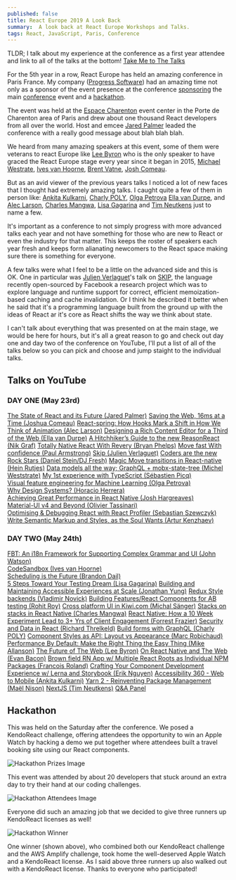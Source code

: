 ```yaml
---
published: false
title: React Europe 2019 A Look Back
summary:  A look back at React Europe Workshops and Talks.
tags: React, JavaScript, Paris, Conference
---
```


TLDR; I talk about my experience at the conference as a first year attendee and link to all of the talks at the bottom! [Take Me to The Talks](#Talks-on-YouTube)

For the 5th year in a row, React Europe has held an amazing conference in Paris France. My company ([Progress Software](https://www.progress.com/)) had an amazing time not only as a sponsor of the event presence at the conference [sponsoring](https://www.react-europe.org/#progress) the main [conference](#conference) event and a [hackathon](#hackathon).

The event was held at the [Espace Charenton](http://www.espacecharenton.com/index.php?lang=en) event center in the Porte de Charenton area of Paris and drew about one thousand React developers from all over the world. Host and emcee [Jared Palmer](https://twitter.com/jardpalmer) leaded the conference with a really good message about blah blah blah.


We heard from many amazing speakers at this event, some of them were veterans to react Europe like [Lee Byron](https://twitter.com/leeb) who is the only speaker to have graced the React Europe stage every year since it began in 2015, [Michael Westrate](https://twitter.com/mweststrate), [Ives van Hoorne](https://twitter.com/compuives), [Brent Vatne](https://twitter.com/notbrent), [Josh Comeau](https://twitter.com/joshwcomeau).

But as an avid viewer of the previous years talks I noticed a lot of new faces that I thought had extremely amazing talks. I caught quite a few of them in person like: [Ankita Kulkarni](https://twitter.com/kulkarniankita9), [Charly POLY](https://twitter.com/whereischarly), [Olga Petrova](https://twitter.com/tyoushe) [Ella van Durpe](https://twitter.com/ellatrx), and [Alec Larson](https://twitter.com/alecdotbiz), [Charles Mangwa](https://twitter.com/Charles_Mangwa), [Lisa Gagarina](https://twitter.com/lisa_gagarina) and [Tim Neutkens](https://twitter.com/timneutkens) just to name a few.

It's important as a conference to not simply progress with more advanced talks each year and not have something for those who are new to React or even the industry for that matter. This keeps the roster of speakers each year fresh and keeps form alianating newcomers to the React space making sure there is something for everyone.

A few talks were what I feel to be a little on the advanced side and this is OK. One in particular was [Julien Verlaguet](https://twitter.com/jverlaguet)'s talk on [SKIP](http://www.skiplang.com), the language recently open-sourced by Facebook a research project which was to explore language and runtime support for correct, efficient memoization-based caching and cache invalidation. Or I think he described it better when he said that it's a programming language built from the ground up with the ideas of React ar it's core as React shifts the way we think about state. 

I can't talk about everything that was presented on at the main stage, we would be here for hours, but it's all a great reason to go and check out day one and day two of the conference on YouTube, I'll put a list of all of the talks below so you can pick and choose and jump staight to the individual talks.

## Talks on YouTube

### DAY ONE (May 23rd)

[The State of React and its Future (Jared Palmer)](https://www.youtube.com/watch?v=u_0ZMiQZr0k)
[Saving the Web, 16ms at a Time (Joshua Comeau)](https://www.youtube.com/watch?v=viPhwbusWuE)
[React-spring: How Hooks Mark a Shift in How We Think of Animation (Alec Larson)](https://www.youtube.com/watch?v=5QCYBiANRYs)
[Designing a Rich Content Editor for a Third of the Web (Ella van Durpe)](https://www.youtube.com/watch?v=viPhwbusWuE)
[A Hitchhiker’s Guide to the new ReasonReact (Nik Graf)](https://www.youtube.com/watch?v=VxJnNeHpUzc)
[Totally Native React With Revery (Bryan Phelps)](https://www.youtube.com/watch?v=K3JqNaw0-Us)
[Move fast With confidence (Paul Armstrong)](https://www.youtube.com/watch?v=ikn_dBSski8)
[Skip (Julien Verlaguet)](https://www.youtube.com/watch?v=zXqrxQ5AL6I)
[Coders are the new Rock Stars (Daniel Stein/DJ Fresh)]()
[Magic Move transitions in React-native (Hein Rutjes)](https://www.youtube.com/watch?v=Uj7aWfrtey8)
[Data models all the way; GraphQL + mobx-state-tree (Michel Weststrate)](https://www.youtube.com/watch?v=Sq2M00vghqY)
[My 1st experience with TypeScript (Sébastien Picq)](https://www.youtube.com/watch?v=xrDI9AOptX4)  
[Visual feature engineering for Machine Learning (Olga Petrova)](https://www.youtube.com/watch?v=zP8uB9YnDho)  
[Why Design Systems? (Horacio Herrera)](https://www.youtube.com/watch?v=zQZGEF-wuT4)  
[Achieving Great Performance in React Native (Josh Hargreaves)](https://www.youtube.com/watch?v=MdEGvt1kzgM)  
[Material-UI v4 and Beyond (Olivier Tassinari)](https://www.youtube.com/watch?v=m54_CPfbWow)  
[Optimising & Debugging React with React Profiler (Sebastian Szewczyk)](https://www.youtube.com/watch?v=1C1Kd8xIdhY)  
[Write Semantic Markup and Styles, as the Soul Wants (Artur Kenzhaev)](https://www.youtube.com/watch?v=1U26zUG6Okg)  

### DAY TWO (May 24th)

[FBT: An i18n Framework for Supporting Complex Grammar and UI (John Watson)](https://www.youtube.com/watch?v=7XW3SkWsaKo)  
[CodeSandbox (Ives van Hoorne)](https://www.youtube.com/watch?v=8Zi6UxKFu2o)  
[Scheduling is the Future (Brandon Dail)](https://www.youtube.com/watch?v=Iyrf52cwxQI)  
[5 Steps Toward Your Testing Dream (Lisa Gagarina)](https://www.youtube.com/watch?v=s30iL1pyD58)
[Building and Maintaining Accessible Experiences at Scale (Jonathan Yung)](https://www.youtube.com/watch?v=GxB3Tr-9WNA)
[Redux Style backends (Vladimir Novick)](https://www.youtube.com/watch?v=3ASh8xcWUmM)
[Building Features/React Components for AB testing (Rohit Roy)](https://www.youtube.com/watch?v=vqQFrJ0Ua9g)
[Cross platform UI in Kiwi.com (Michal Sänger)]() 
[Stacks on stacks in React Native (Charles Mangwa)](https://www.youtube.com/watch?v=QGtsYDtPezY)
[React Native: How a 10 Week Experiment Lead to 3+ Yrs of Client Engagement (Forrest Frazier)](https://www.youtube.com/watch?v=NzM0EWbmcww)
[Security and Data in React (Richard Threlkeld)]()
[Build forms with GraphQL (Charly POLY)]()
[Component Styles as API: Layout vs Appearance (Marc Robichaud)](https://www.youtube.com/watch?v=FNdByml3zr4)
[Performance By Default: Make the Right Thing the Easy Thing (Mike Allanson)](https://www.youtube.com/watch?v=tnjA6Hj8P30)
[The Future of The Web (Lee Byron)]()
[On React Native and The Web (Evan Bacon)]()
[Brown field RN App w/ Multiple React Roots as Individual NPM Packages (Francois Roland)](https://www.youtube.com/watch?v=a6zMAXv4eUs)
[Crafting Your Component Development Experience w/ Lerna and Storybook (Erik Nguyen)](https://www.youtube.com/watch?v=y0cTKKWCbMs)
[Accessibility 360 - Web to Mobile (Ankita Kulkarni)]()
[Yarn 2 - Reinventing Package Management (Maël Nison)]()
[NextJS (Tim Neutkens)]()
[Q&A Panel](https://www.youtube.com/watch?v=eYF4wnXCDjg)

## Hackathon

This was held on the Saturday after the conference. We posed a KendoReact challenge, offering attendees the opportunity to win an Apple Watch by hacking a demo we put together where attendees built a travel booking site using our React components.

![Hackathon Prizes Image](https://d585tldpucybw.cloudfront.net/sfimages/default-source/default-album/prizes.png?sfvrsn=4a645c98_1)

This event was attended by about 20 developers that stuck around an extra day to try their hand at our coding challenges.

![Hackathon Attendees Image](https://d585tldpucybw.cloudfront.net/sfimages/default-source/default-album/hackerz.png?sfvrsn=a2cb2465_1)

Everyone did such an amazing job that we decided to give three runners up KendoReact licenses as well!

![Hackathon Winner](https://d585tldpucybw.cloudfront.net/sfimages/default-source/default-album/winner.png?sfvrsn=a9eecd78_1)

One winner (shown above), who combined both our KendoReact challenge and the AWS Amplify challenge, took home the well-deserved Apple Watch and a KendoReact license. As I said above three runners up also walked out with a KendoReact license. Thanks to everyone who participated!